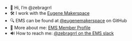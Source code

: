 - 👋 Hi, I’m @zebragrrl
- 🛠 I work with the [Eugene Makerspace](http://www.eugenemakerspace.com)
- 🔍 EMS can be found at [@eugenemakerspace](https://github.com/eugenemakerspace) on GitHub
- 👤 More about me: [EMS Member Profile](https://wiki.eugenemakerspace.com/User:Zebragrrl)
- 🔊 How to reach me: [\@zebragrrl on the EMS slack](http://bit.ly/ems-slack)

<!---
zebragrrl/zebragrrl is a ✨ special ✨ repository because its `README.md` (this file) appears on your GitHub profile.
You can click the Preview link to take a look at your changes.
--->
